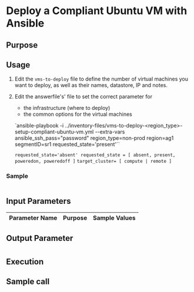 # Deploy a Compliant Ubuntu VM with Ansible

## Purpose


## Usage
1. Edit the ```vms-to-deploy``` file to define the number of virtual machines you want to deploy, as well as their names, datastore, IP and notes.
2. Edit the answerfile's' file to set the correct parameter for
    * the infrastructure (where to deploy)
    * the common options for the virtual machines

    `ansible-playbook -i ../inventory-files/<solution>vms-to-deploy-<region_type>-<region> setup-compliant-ubuntu-vm.yml --extra-vars ansible_ssh_pass="password" region_type=non-prod region=ag1 segmentID=sr1  requested_state='present'``

     `requested_state='absent' requested_state = [ absent, present, poweredon, poweredoff ]`
     `target_cluster= [ compute | remote ]`

### Sample

```ansible-playbook -i ../inventory-files/non-prod/test-vms-to-deploy-non-prod-ag1 setup-compliant-ubuntu-vm.yml --extra-vars "ansible_ssh_pass="password" region_type=non-prod region=ag1 segmentID=sr1  requested_state='present'"
```

## Input Parameters

| Parameter Name | Purpose | Sample Values |
| -------------- | ------- | ------------- |

## Output Parameter

#


## Execution


## Sample call
```ansible-playbook -i ../inventory-files/non-prod/test-vms-to-deploy-non-prod-ag1 setup-compliant-ubuntu-vm.yml --extra-vars ansible_ssh_pass="password" region_type=non-prod region=ag1 segmentID=sr1  requested_state='present'
```

